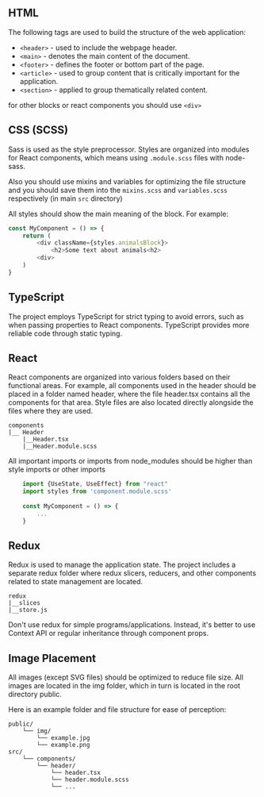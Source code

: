 ## HTML

The following tags are used to build the structure of the web application:
- ```<header>``` - used to include the webpage header.
- ```<main>``` - denotes the main content of the document.
- ```<footer>``` - defines the footer or bottom part of the page.
- ```<article>``` - used to group content that is critically important for the application.
- ```<section>``` - applied to group thematically related content.

for other blocks or react components you should use ```<div>```

## CSS (SCSS)

Sass is used as the style preprocessor. Styles are organized into modules for React components, which means using ```.module.scss``` files with node-sass.

Also you should use mixins and variables for optimizing the file structure and you should save them into the ```mixins.scss``` and ```variables.scss``` respectively (in main ```src``` directory)

All styles should show the main meaning of the block. For example:

```Javascript
const MyComponent = () => {
    return (
        <div className={styles.animalsBlock}>
            <h2>Some text about animals<h2>
        <div>
    )
}
```

## TypeScript

The project employs TypeScript for strict typing to avoid errors, such as when passing properties to React components. TypeScript provides more reliable code through static typing.

## React

React components are organized into various folders based on their functional areas. For example, all components used in the header should be placed in a folder named header, where the file header.tsx contains all the components for that area. Style files are also located directly alongside the files where they are used.

```
components
|__ Header
    |__Header.tsx
    |__Header.module.scss
```

All important imports or imports from node_modules should be higher than style imports or other imports

```Javascript
    import {UseState, UseEffect} from "react"
    import styles from 'component.module.scss'
    
    const MyComponent = () => {
        ...
    }
```

## Redux

Redux is used to manage the application state. The project includes a separate redux folder where redux slicers, reducers, and other components related to state management are located.

```
redux
|__slices
|__store.js
```

Don't use redux for simple programs/applications. Instead, it's better to use Context API or regular inheritance through component props.

## Image Placement

All images (except SVG files) should be optimized to reduce file size. All images are located in the img folder, which in turn is located in the root directory public.

Here is an example folder and file structure for ease of perception:

```
public/
    └── img/
        └── example.jpg
        └── example.png
src/
    └── components/
        └── header/
            └── header.tsx
            └── header.module.scss
            └── ...
```